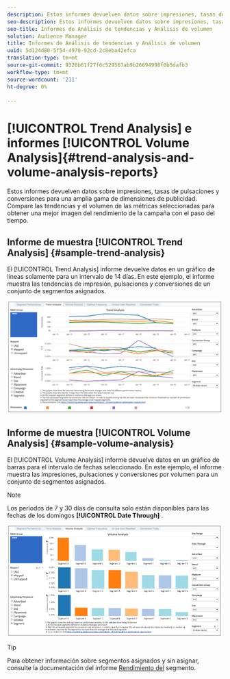 ```yaml
---
description: Estos informes devuelven datos sobre impresiones, tasas de pulsaciones y conversiones para una amplia gama de dimensiones de publicidad. Compare las tendencias y el volumen de las métricas seleccionadas para obtener una mejor imagen del rendimiento de la campaña con el paso del tiempo.
seo-description: Estos informes devuelven datos sobre impresiones, tasas de pulsaciones y conversiones para una amplia gama de dimensiones de publicidad. Compare las tendencias y el volumen de las métricas seleccionadas para obtener una mejor imagen del rendimiento de la campaña con el paso del tiempo.
seo-title: Informes de Análisis de tendencias y Análisis de volumen
solution: Audience Manager
title: Informes de Análisis de tendencias y Análisis de volumen
uuid: 5d124d80-5f54-4970-92cd-2c8eba42efca
translation-type: tm+mt
source-git-commit: 9326b61f27f6c529567ab9b26694998f0b5dafb3
workflow-type: tm+mt
source-wordcount: '211'
ht-degree: 0%

---
```



# [!UICONTROL Trend Analysis] e informes [!UICONTROL Volume Analysis]{#trend-analysis-and-volume-analysis-reports}

Estos informes devuelven datos sobre impresiones, tasas de pulsaciones y conversiones para una amplia gama de dimensiones de publicidad. Compare las tendencias y el volumen de las métricas seleccionadas para obtener una mejor imagen del rendimiento de la campaña con el paso del tiempo.

## Informe de muestra [!UICONTROL Trend Analysis] {#sample-trend-analysis}

El [!UICONTROL Trend Analysis] informe devuelve datos en un gráfico de líneas solamente para un intervalo de 14 días. En este ejemplo, el informe muestra las tendencias de impresión, pulsaciones y conversiones de un conjunto de segmentos asignados.

![](assets/trend-analysis.png)

## Informe de muestra [!UICONTROL Volume Analysis] {#sample-volume-analysis}

El [!UICONTROL Volume Analysis] informe devuelve datos en un gráfico de barras para el intervalo de fechas seleccionado. En este ejemplo, el informe muestra las impresiones, pulsaciones y conversiones por volumen para un conjunto de segmentos asignados.

>[!NOTE]
>
>Los períodos de 7 y 30 días de consulta solo están disponibles para las fechas de los domingos **[!UICONTROL Date Through]** .

![](assets/volume-analysis.png)

>[!TIP]
>
>Para obtener información sobre segmentos asignados y sin asignar, consulte la documentación del informe [Rendimiento del](../../../reporting/audience-optimization-reports/aor-advertisers/segment-performance.md) segmento.

